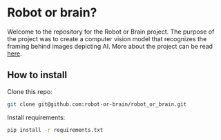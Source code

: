 # Robot or brain?

Welcome to the repository for the Robot or Brain project. The purpose of the project was to create a computer vision
model that recognizes the framing behind images depicting AI. More about the project can be read 
[here](https://www.esciencecenter.nl/projects/the-robot-or-the-brain-building-a-classifier-for-visual-news-frames-of-artificial-intelligence/).

## How to install
Clone this repo:
```bash
git clone git@github.com:robot-or-brain/robot_or_brain.git
```

Install requirements:
```bash
pip install -r requirements.txt
```
